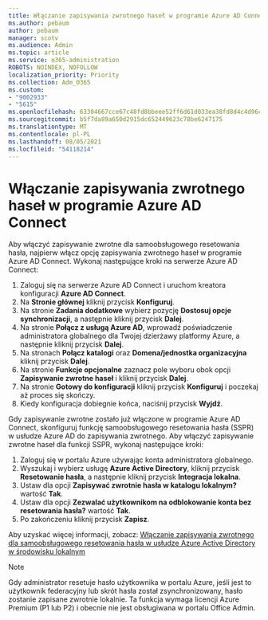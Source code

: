 ```yaml
---
title: Włączanie zapisywania zwrotnego haseł w programie Azure AD Connect
ms.author: pebaum
author: pebaum
manager: scotv
ms.audience: Admin
ms.topic: article
ms.service: o365-administration
ROBOTS: NOINDEX, NOFOLLOW
localization_priority: Priority
ms.collection: Adm_O365
ms.custom:
- "9002933"
- "5615"
ms.openlocfilehash: 63304667cce67c48fd8bbeee52ff6d61d033ea38fd8d4c4d96c240847dab2cab
ms.sourcegitcommit: b5f7da89a650d2915dc652449623c78be6247175
ms.translationtype: MT
ms.contentlocale: pl-PL
ms.lasthandoff: 08/05/2021
ms.locfileid: "54118214"
---
```

# <a name="enable-password-writeback-in-azure-ad-connect"></a>Włączanie zapisywania zwrotnego haseł w programie Azure AD Connect

Aby włączyć zapisywanie zwrotne dla samoobsługowego resetowania hasła, najpierw włącz opcję zapisywania zwrotnego haseł w programie Azure AD Connect. Wykonaj następujące kroki na serwerze Azure AD Connect:

1. Zaloguj się na serwerze Azure AD Connect i uruchom kreatora konfiguracji **Azure AD Connect**.
2. Na **Stronie głównej** kliknij przycisk **Konfiguruj**.
3. Na stronie **Zadania dodatkowe** wybierz pozycję **Dostosuj opcje synchronizacji**, a następnie kliknij przycisk **Dalej**.
4. Na stronie **Połącz z usługą Azure AD**, wprowadź poświadczenie administratora globalnego dla Twojej dzierżawy platformy Azure, a następnie kliknij przycisk **Dalej**.
5. Na stronach **Połącz katalogi** oraz **Domena/jednostka organizacyjna** kliknij przycisk **Dalej**.
6. Na stronie **Funkcje opcjonalne** zaznacz pole wyboru obok opcji **Zapisywanie zwrotne haseł** i kliknij przycisk **Dalej**.
7. Na stronie **Gotowy do konfiguracji** kliknij przycisk **Konfiguruj** i poczekaj aż proces się skończy.
8. Kiedy konfiguracja dobiegnie końca, naciśnij przycisk **Wyjdź**.

Gdy zapisywanie zwrotne zostało już włączone w programie Azure AD Connect, skonfiguruj funkcję samoobsługowego resetowania hasła (SSPR) w usłudze Azure AD do zapisywania zwrotnego.  Aby włączyć zapisywanie zwrotne haseł dla funkcji SSPR, wykonaj następujące kroki:

1. Zaloguj się w portalu Azure używając konta administratora globalnego.
2. Wyszukaj i wybierz usługę **Azure Active Directory**, kliknij przycisk **Resetowanie hasła**, a następnie kliknij przycisk **Integracja lokalna**.
3. Ustaw dla opcji **Zapisywać zwrotnie hasła w katalogu lokalnym?** wartość **Tak**.
4. Ustaw dla opcji **Zezwalać użytkownikom na odblokowanie konta bez resetowania hasła?** wartość **Tak**.
5. Po zakończeniu kliknij przycisk **Zapisz**.

Aby uzyskać więcej informacji, zobacz: [Włączanie zapisywania zwrotnego dla samoobsługowego resetowania hasła w usłudze Azure Active Directory w środowisku lokalnym](https://docs.microsoft.com/azure/active-directory/authentication/tutorial-enable-sspr-writeback)

> [!NOTE]
>  Gdy administrator resetuje hasło użytkownika w portalu Azure, jeśli jest to użytkownik federacyjny lub skrót hasła został zsynchronizowany, hasło zostanie zapisane zwrotnie lokalnie. Ta funkcja wymaga licencji Azure Premium (P1 lub P2) i obecnie nie jest obsługiwana w portalu Office Admin.
